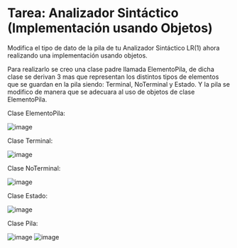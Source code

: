 # Tarea: Analizador Sintáctico (Implementación usando Objetos)
Modifica el tipo de dato de la pila de tu Analizador Sintáctico LR(1) ahora realizando una implementación usando objetos.

Para realizarlo se creo una clase padre llamada ElementoPila, de dicha clase se derivan 3 mas que representan los distintos tipos de elementos que se guardan
en la pila siendo: Terminal, NoTerminal y Estado. Y la pila se modifico de manera que se adecuara al uso de objetos de clase ElementoPila.

Clase ElementoPila:

![image](https://user-images.githubusercontent.com/89165084/217631720-ee51180c-4bf9-4361-a1d9-874fa0b6f58e.png)


Clase Terminal:

![image](https://user-images.githubusercontent.com/89165084/217631912-06b93b21-bc3d-4c4b-9f24-8efcacee0a1a.png)


Clase NoTerminal:

![image](https://user-images.githubusercontent.com/89165084/217632029-aea5d27a-60ac-495c-8069-a89c7d0e3e73.png)


Clase Estado:

![image](https://user-images.githubusercontent.com/89165084/217632102-9da2ebf8-97f9-488d-aa06-8c6644b53af9.png)


Clase Pila:

![image](https://user-images.githubusercontent.com/89165084/217632175-b78237ad-e84a-47ff-9d79-ba7ac828b359.png)
![image](https://user-images.githubusercontent.com/89165084/217632219-1b7e536f-94b2-4542-a305-0503c1f18108.png)
